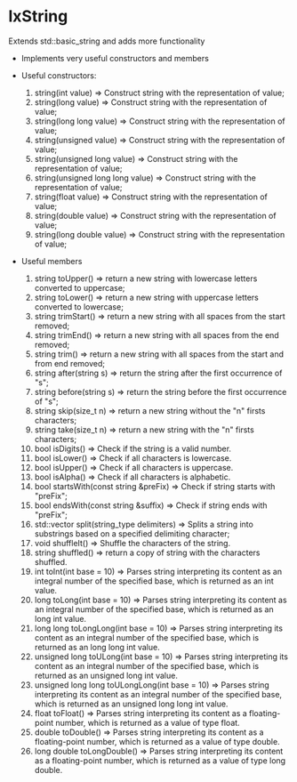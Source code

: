 # lxString
Extends std::basic_string and adds more functionality

* Implements very useful constructors and members

* Useful constructors:
  1. string(int value) => Construct string with the representation of value;
  2. string(long value) => Construct string with the representation of value;
  3. string(long long value) => Construct string with the representation of value;
  4. string(unsigned value) => Construct string with the representation of value;
  5. string(unsigned long value) => Construct string with the representation of value;
  6. string(unsigned long long value) => Construct string with the representation of value;
  7. string(float value) => Construct string with the representation of value;
  8. string(double value) => Construct string with the representation of value;
  9. string(long double value) => Construct string with the representation of value;

* Useful members
  1. string toUpper() =>  return a new string with lowercase letters converted to uppercase;
  2. string toLower() =>  return a new string with uppercase letters converted to lowercase;
  3. string trimStart() => return a new string with all spaces from the start removed;
  4. string trimEnd() => return a new string with all spaces from the end removed;
  5. string trim() => return a new string with all spaces from the start and from end removed;
  6. string after(string s) => return the string after the first occurrence of "s";
  7. string before(string s) => return the string before the first occurrence of "s";
  8. string skip(size_t n) => return a new string without the "n" firsts characters;
  9. string take(size_t n) => return a new string with the "n" firsts characters;
  10. bool isDigits() => Check if the string is a valid number.
  11. bool isLower() => Check if all characters is lowercase.
  12. bool isUpper() => Check if all characters is uppercase.
  13. bool isAlpha() => Check if all characters is alphabetic.
  14. bool startsWith(const string &preFix) => Check if string starts with "preFix";
  15. bool endsWith(const string &suffix) => Check if string ends with "preFix";
  16. std::vector<string> split(string_type delimiters) => Splits a string into substrings based on a specified delimiting character;
  17. void shuffleIt() => Shuffle the characters of the string.
  18. string shuffled() => return a copy of string with the characters shuffled.
  19. int toInt(int base = 10) => Parses string interpreting its content as an integral number of the specified base, which is returned as an int value.
  20. long toLong(int base = 10) => Parses string interpreting its content as an integral number of the specified base, which is returned as an long int value.
  21. long long toLongLong(int base = 10) => Parses string interpreting its content as an integral number of the specified base, which is returned as an long long int value.
  22. unsigned long toULong(int base = 10) =>  Parses string interpreting its content as an integral number of the specified base, which is returned as an unsigned long int value.
  23. unsigned long long toULongLong(int base = 10) =>  Parses string interpreting its content as an integral number of the specified base, which is returned as an unsigned long long int value.
  24. float toFloat() => Parses string interpreting its content as a floating-point number, which is returned as a value of type float.
  25. double toDouble() => Parses string interpreting its content as a floating-point number, which is returned as a value of type double.
  26. long double toLongDouble() => Parses string interpreting its content as a floating-point number, which is returned as a value of type long double.

